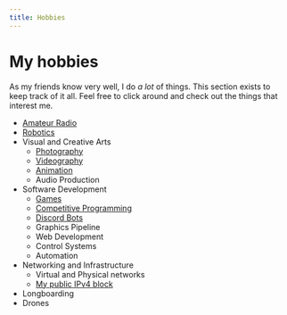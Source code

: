 ```yaml
---
title: Hobbies
---
```


# My hobbies

As my friends know very well, I do *a lot* of things. This section exists to keep track of it all. Feel free to click around and check out the things that interest me.

- [Amateur Radio](/hobbies/radio)
- [Robotics](/hobbies/robotics)
- Visual and Creative Arts
  - [Photography](/hobbies/arts/photography)
  - [Videography](/hobbies/arts/videography)
  - [Animation](/hobbies/arts/animation)
  - Audio Production
  <!-- - [Audio Production](/hobbies/arts/music) -->
  <!-- RetryLife -->
- Software Development
  - [Games](/hobbies/software/games)
  - [Competitive Programming](/hobbies/software/competitive-programming)
  - [Discord Bots](/hobbies/software/discord-bots)
  - Graphics Pipeline
  - Web Development
  - Control Systems
  - Automation
- Networking and Infrastructure
  - Virtual and Physical networks
  <!-- - [Virtual and Physical networks](/hobbies/networking/zzanet) -->
  - [My public IPv4 block](/blog/amprnet-bgp/)
- Longboarding
- Drones